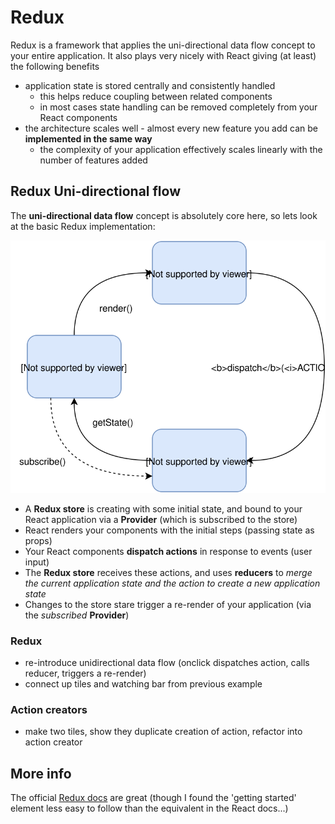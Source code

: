 # Redux

Redux is a framework that applies the uni-directional data flow concept to your entire application. It also plays very nicely with React giving (at least) the following benefits
- application state is stored centrally and consistently handled
  - this helps reduce coupling between related components
  - in most cases state handling can be removed completely from your React components
- the architecture scales well - almost every new feature you add can be **implemented in the same way**
  - the complexity of your application effectively scales linearly with the number of features added

## Redux Uni-directional flow

The **uni-directional data flow** concept is absolutely core here, so lets look at the basic Redux implementation:

![Redux uni-directional data flow diagram](ReduxUnidirectional.svg?raw=true)

- A **Redux store** is creating with some initial state, and bound to your React application via a **Provider** (which is subscribed to the store)
- React renders your components with the initial steps (passing state as props)
- Your React components **dispatch actions** in response to events (user input)
- The **Redux store** receives these actions, and uses **reducers** to *merge the current application state and the action to create a new application state*
- Changes to the store stare trigger a re-render of your application (via the *subscribed* **Provider**)

### Redux
 - re-introduce unidirectional data flow (onclick dispatches action, calls reducer, triggers a re-render)
 - connect up tiles and watching bar from previous example

### Action creators
 - make two tiles, show they duplicate creation of action, refactor into action creator


## More info

The official [Redux docs](http://redux.js.org/) are great (though I found the 'getting started' element less easy to follow than the equivalent in the React docs...)

